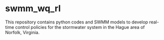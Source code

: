 # swmm_wq_rl
This repository contains python codes and SWMM models to develop real-time control policies for the stormwater system in the Hague area of Norfolk, Virginia.
